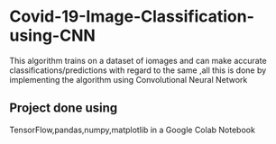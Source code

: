 # Covid-19-Image-Classification-using-CNN
This algorithm trains on a dataset of iomages and can make accurate classifications/predictions with regard to the same ,all this is done by implementing the algorithm using Convolutional Neural Network
## Project done using
TensorFlow,pandas,numpy,matplotlib in a Google Colab Notebook

